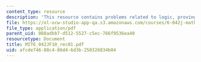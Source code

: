 ```yaml
---
content_type: resource
description: 'This resource contains problems related to logic, proving an implication. '
file: https://ol-ocw-studio-app-qa.s3.amazonaws.com/courses/6-042j-mathematics-for-computer-science-fall-2010/afcde74688c486d46d3b250326834b04_MIT6_042JF10_rec01.pdf
file_type: application/pdf
parent_uid: 088adbb7-d512-5527-c5ec-766f9536ea40
resourcetype: Document
title: MIT6_042JF10_rec01.pdf
uid: afcde746-88c4-86d4-6d3b-250326834b04
---
```

